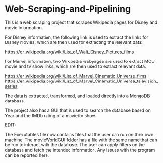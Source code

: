 # Web-Scraping-and-Pipelining

This is a web scraping project that scrapes Wikipedia pages for Disney and movie information. 

For Disney information, the following link is used to extract the links for Disney movies, which are then used for extracting the relevant data:

https://en.wikipedia.org/wiki/List_of_Walt_Disney_Pictures_films

For Marvel information, two Wikipedia webpages are used to extract MCU movie and tv show links, which are then used to extract relevant data:

https://en.wikipedia.org/wiki/List_of_Marvel_Cinematic_Universe_films
https://en.wikipedia.org/wiki/List_of_Marvel_Cinematic_Universe_television_series

The data is extracted, transformed, and loaded directly into a MongoDB database.

The project also has a GUI that is used to search the database based on Year and the IMDb rating of a movie/tv show. 

EDIT:

The Executables file now contains files that the user can run on their own machine. The movieWorldGUI folder has a file with the same name that can be run to interact
with the database. The user can apply filters on the database and fetch the intended information. Any issues with the program can be reported here.
